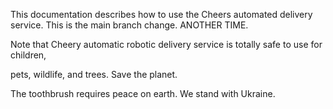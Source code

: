 This documentation describes how to use the Cheers automated
delivery service. This is the main branch change. ANOTHER TIME.

Note that Cheery automatic robotic delivery service is totally safe to use for children,

pets, wildlife, and trees. Save the planet.

The toothbrush requires peace on earth. We stand with Ukraine.
